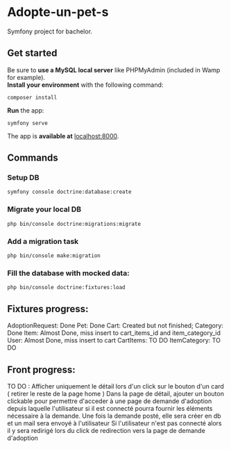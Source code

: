 # Adopte-un-pet-s
Symfony project for bachelor.
## Get started
Be sure to **use a MySQL local server** like PHPMyAdmin (included in Wamp for example).  
**Install your environment** with the following command:
```
composer install
```
**Run** the app:
```
symfony serve
```
The app is **available at** [localhost:8000](http://localhost:8000/).
## Commands
### Setup DB
```
symfony console doctrine:database:create
```
### Migrate your local DB
```
php bin/console doctrine:migrations:migrate
```
### Add a migration task
```
php bin/console make:migration
```
### Fill the database with mocked data:
```
php bin/console doctrine:fixtures:load
```
## Fixtures progress:
AdoptionRequest: Done
Pet: Done
Cart: Created but not finished;
Category: Done
Item: Almost Done, miss insert to cart_items_id and item_category_id
User: Almost Done, miss insert to cart
CartItems: TO DO
ItemCategory: TO DO

## Front progress:
TO DO : Afficher uniquement le détail lors d'un click sur le bouton d'un card ( retirer le reste de la page home )
Dans la page de détail, ajouter un bouton clickable pour permettre d'acceder à une page de demande d'adoption
depuis laquelle l'utilisateur si il est connecté pourra fournir les éléments nécessaire à la demande.
Une fois la demande posté, elle sera créer en db et un mail sera envoyé à l'utilisateur
Si l'utilisateur n'est pas connecté alors il y sera redirigé lors du click de redirection vers la page de demande d'adoption

```